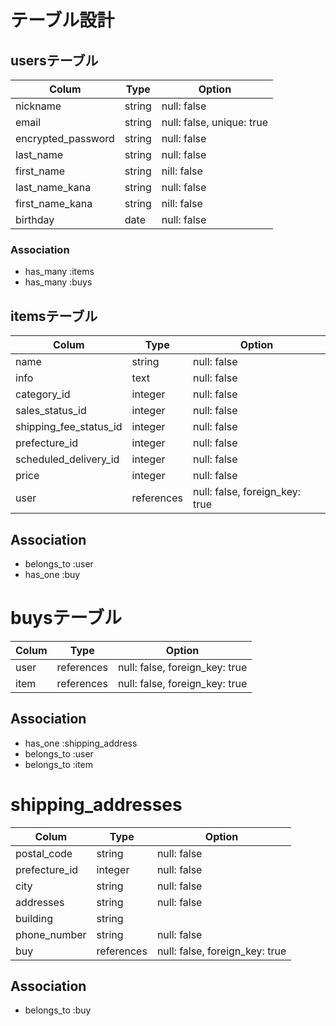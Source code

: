 # テーブル設計

## usersテーブル

| Colum              | Type    | Option         |
| ------------------ | ------- | -------------- |
| nickname           | string  | null: false    |
| email              | string  | null: false, unique: true   |
| encrypted_password | string  | null: false    |
| last_name          | string  | null: false    |
| first_name         | string  | nill: false    |
| last_name_kana     | string  | null: false    |
| first_name_kana    | string  | nill: false    |
| birthday           | date    | null: false    |


### Association
- has_many :items
- has_many :buys


## itemsテーブル

| Colum                  | Type       | Option                         |
| ---------------------- | ---------- | ------------------------------ |
| name                   | string       | null: false                    |
| info                   | text       | null: false                    |
| category_id            | integer    | null: false                    |
| sales_status_id        | integer    | null: false                    |
| shipping_fee_status_id | integer    | null: false                    |
| prefecture_id          | integer    | null: false                    |
| scheduled_delivery_id  | integer    | null: false                    |
| price                  | integer    | null: false                    |
| user                   | references | null: false, foreign_key: true |

## Association
- belongs_to :user
- has_one :buy




# buysテーブル

| Colum          | Type      | Option        |
| -------------- | --------- | ------------- |
| user  | references | null: false, foreign_key: true |
| item  | references | null: false, foreign_key: true |


## Association
- has_one :shipping_address
- belongs_to :user
- belongs_to :item



# shipping_addresses

| Colum         | Type     | Option      |
| ------------- | -------- | ----------- |
| postal_code   | string   | null: false |
| prefecture_id | integer  | null: false |
| city          | string   | null: false |
| addresses     | string   | null: false |
| building      | string   | 
| phone_number  | string   | null: false |
| buy           | references | null: false, foreign_key: true |

## Association
- belongs_to :buy